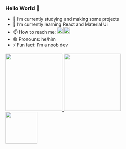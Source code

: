 ### Hello World 👋

- 🔭 I’m currently studying and making some projects
- 🌱 I’m currently learning React and Material Ui
- 📫 How to reach me: <a href="https://www.linkedin.com/in/ogabrielelias/"><img style="height:20px" src="https://img.shields.io/badge/LinkedIn-0077B5?style=for-the-badge&logo=linkedin&logoColor=white"></a><a href="https://www.github.com/Ogabrielelias"><img style="height:20px" src="https://img.shields.io/badge/GitHub-100000?style=for-the-badge&logo=github&logoColor=white"></a>
- 😄 Pronouns: he/him
- ⚡ Fun fact: I'm a noob dev

<div>
  <a href="https://www.github.com/Ogabrielelias">
    <img style="height:180px;" src="https://github-readme-stats.vercel.app/api?username=Ogabrielelias&show_icons=true&theme=tokyonight" />
    <img style="height:180px;" src="https://github-readme-stats.vercel.app/api/top-langs/?username=anuraghazra&layout=compact&theme=tokyonight" />
  </a>
</div>
<img style="height:100px" src="https://i.pinimg.com/originals/f3/b8/63/f3b8633ef36bf0b5085c5d0f6020c919.gif">


